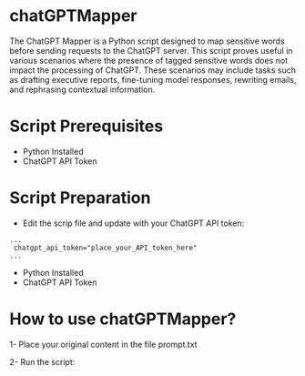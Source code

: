# chatGPTMapper

The ChatGPT Mapper is a Python script designed to map sensitive words before sending requests to the ChatGPT server. This script proves useful in various scenarios where the presence of tagged sensitive words does not impact the processing of ChatGPT. These scenarios may include tasks such as drafting executive reports, fine-tuning model responses, rewriting emails, and rephrasing contextual information.

# Script Prerequisites

- Python Installed
- ChatGPT API Token

# Script Preparation
- Edit the scrip file and update with your ChatGPT API token:

```
...
 chatgpt_api_token="place_your_API_token_here"
... 
```


- Python Installed
- ChatGPT API Token


# How to use chatGPTMapper?

1- Place your original content in the file prompt.txt

2- Run the script: 
